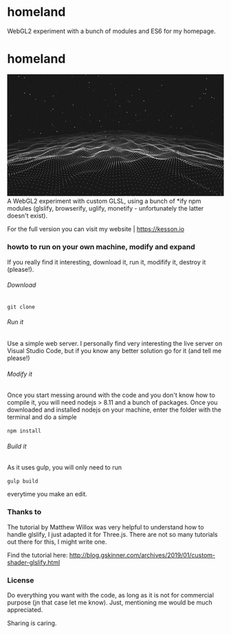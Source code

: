 # homeland
 WebGL2 experiment with a bunch of modules and ES6 for my homepage.
# homeland

![image](https://raw.githubusercontent.com/KessonDalef/homeland/master/screenshots/screen1.jpg)
A WebGL2 experiment with custom GLSL, using a bunch of *ify npm modules (glslify, browserify, uglify, monetify - unfortunately the latter doesn't exist).

For the full version you can visit my website | https://kesson.io

### howto to run on your own machine, modify and expand
If you really find it interesting, download it, run it, modifify it, destroy it (please!).

###### Download

`git clone `

###### Run it
Use a simple web server. I personally find very interesting the live server on Visual Studio Code, but if you know any better solution go for it (and tell me please!)

###### Modify it
Once you start messing around with the code and you don't know how to compile it, you will need nodejs > 8.11 and a bunch of packages. Once you downloaded and installed nodejs on your machine, enter the folder with the terminal and do a simple

`npm install`

###### Build it
As it uses gulp, you will only need to run 

`gulp build`

everytime you make an edit.

### Thanks to

The tutorial by Matthew Willox was very helpful to understand how to handle glslify, I just adapted it for Three.js. There are not so many tutorials out there for this, I might write one.

Find the tutorial here: http://blog.gskinner.com/archives/2019/01/custom-shader-glslify.html

### License
Do everything you want with the code, as long as it is not for commercial purpose (jn that case let me know). Just, mentioning me would be much appreciated. 

Sharing is caring.